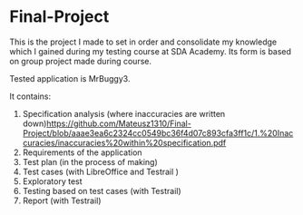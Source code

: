 # Final-Project
This is the project I made to set in order and consolidate my knowledge which I gained during my testing course at SDA Academy. Its form is based on group project made during course.

Tested application is MrBuggy3.

It contains:

1. Specification analysis (where inaccuracies are written down)https://github.com/Mateusz1310/Final-Project/blob/aaae3ea6c2324cc0549bc36f4d07c893cfa3ff1c/1.%20Inaccuracies/inaccuracies%20within%20specification.pdf
2. Requirements of the application
3. Test plan (in the process of making)
4. Test cases (with LibreOffice and Testrail )
5. Exploratory test 
6. Testing based on test cases (with Testrail)
7. Report (with Testrail)
